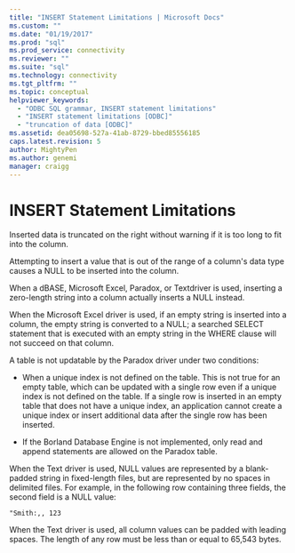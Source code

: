 ```yaml
---
title: "INSERT Statement Limitations | Microsoft Docs"
ms.custom: ""
ms.date: "01/19/2017"
ms.prod: "sql"
ms.prod_service: connectivity
ms.reviewer: ""
ms.suite: "sql"
ms.technology: connectivity
ms.tgt_pltfrm: ""
ms.topic: conceptual
helpviewer_keywords: 
  - "ODBC SQL grammar, INSERT statement limitations"
  - "INSERT statement limitations [ODBC]"
  - "truncation of data [ODBC]"
ms.assetid: dea05698-527a-41ab-8729-bbed85556185
caps.latest.revision: 5
author: MightyPen
ms.author: genemi
manager: craigg
---
```

# INSERT Statement Limitations
Inserted data is truncated on the right without warning if it is too long to fit into the column.  
  
 Attempting to insert a value that is out of the range of a column's data type causes a NULL to be inserted into the column.  
  
 When a dBASE, Microsoft Excel, Paradox, or Textdriver is used, inserting a zero-length string into a column actually inserts a NULL instead.  
  
 When the Microsoft Excel driver is used, if an empty string is inserted into a column, the empty string is converted to a NULL; a searched SELECT statement that is executed with an empty string in the WHERE clause will not succeed on that column.  
  
 A table is not updatable by the Paradox driver under two conditions:  
  
-   When a unique index is not defined on the table. This is not true for an empty table, which can be updated with a single row even if a unique index is not defined on the table. If a single row is inserted in an empty table that does not have a unique index, an application cannot create a unique index or insert additional data after the single row has been inserted.  
  
-   If the Borland Database Engine is not implemented, only read and append statements are allowed on the Paradox table.  
  
 When the Text driver is used, NULL values are represented by a blank-padded string in fixed-length files, but are represented by no spaces in delimited files. For example, in the following row containing three fields, the second field is a NULL value:  
  
```  
"Smith:,, 123  
```  
  
 When the Text driver is used, all column values can be padded with leading spaces. The length of any row must be less than or equal to 65,543 bytes.
